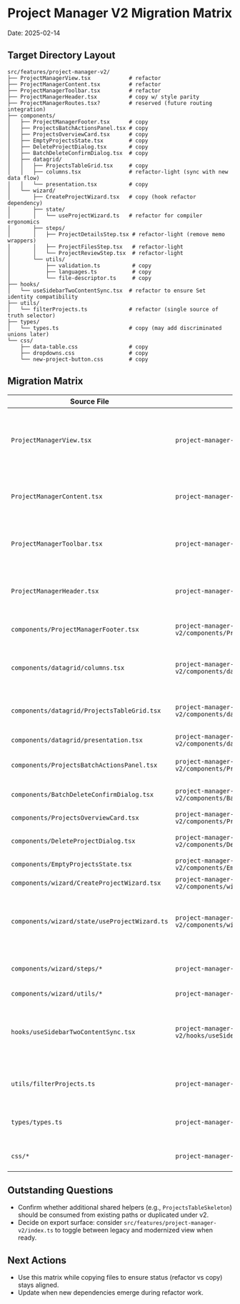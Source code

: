 # Project Manager V2 Migration Matrix

Date: 2025-02-14

## Target Directory Layout
```
src/features/project-manager-v2/
├── ProjectManagerView.tsx            # refactor
├── ProjectManagerContent.tsx         # refactor
├── ProjectManagerToolbar.tsx         # refactor
├── ProjectManagerHeader.tsx          # copy w/ style parity
├── ProjectManagerRoutes.tsx?         # reserved (future routing integration)
├── components/
│   ├── ProjectManagerFooter.tsx      # copy
│   ├── ProjectsBatchActionsPanel.tsx # copy
│   ├── ProjectsOverviewCard.tsx      # copy
│   ├── EmptyProjectsState.tsx        # copy
│   ├── DeleteProjectDialog.tsx       # copy
│   ├── BatchDeleteConfirmDialog.tsx  # copy
│   ├── datagrid/
│   │   ├── ProjectsTableGrid.tsx     # copy
│   │   ├── columns.tsx               # refactor-light (sync with new data flow)
│   │   └── presentation.tsx          # copy
│   └── wizard/
│       ├── CreateProjectWizard.tsx   # copy (hook refactor dependency)
│       ├── state/
│       │   └── useProjectWizard.ts   # refactor for compiler ergonomics
│       ├── steps/
│       │   ├── ProjectDetailsStep.tsx # refactor-light (remove memo wrappers)
│       │   ├── ProjectFilesStep.tsx   # refactor-light
│       │   └── ProjectReviewStep.tsx  # refactor-light
│       └── utils/
│           ├── validation.ts          # copy
│           ├── languages.ts           # copy
│           └── file-descriptor.ts     # copy
├── hooks/
│   └── useSidebarTwoContentSync.tsx  # refactor to ensure Set identity compatibility
├── utils/
│   └── filterProjects.ts             # refactor (single source of truth selector)
├── types/
│   └── types.ts                      # copy (may add discriminated unions later)
└── css/
    ├── data-table.css                # copy
    ├── dropdowns.css                 # copy
    └── new-project-button.css        # copy
```

## Migration Matrix
| Source File | Target Path | Plan | Key Dependencies | Notes |
|-------------|-------------|------|------------------|-------|
| `ProjectManagerView.tsx` | `project-manager-v2/ProjectManagerView.tsx` | Refactor | `@/ipc` (`listProjects`, `deleteProject`), `useSidebarTwoContentSync`, `ProjectsManagerToolbar`, `ProjectManagerContent`, shadcn dialogs | Consolidate filtering, rely on compiler for handlers, maintain polling/selection invariants |
| `ProjectManagerContent.tsx` | `project-manager-v2/ProjectManagerContent.tsx` | Refactor | TanStack Table, `filterProjects`, `ProjectsTableGrid`, `ProjectManagerFooter`, `useBreakpoint` | Remove duplicate filtering, streamline state bridging |
| `ProjectManagerToolbar.tsx` | `project-manager-v2/ProjectManagerToolbar.tsx` | Refactor | shadcn `Input`, `Select`, `Popover`, lucide icons | Inline cheap derived state, preserve responsive behaviour |
| `ProjectManagerHeader.tsx` | `project-manager-v2/ProjectManagerHeader.tsx` | Copy | `@/components/ui/button`, tooltip primitives | Keep UI identical; only adjust imports if directory depth changes |
| `components/ProjectManagerFooter.tsx` | `project-manager-v2/components/ProjectManagerFooter.tsx` | Copy | `cn` helper | No logic changes expected |
| `components/datagrid/columns.tsx` | `project-manager-v2/components/datagrid/columns.tsx` | Refactor-light | TanStack `ColumnDef`, `ProjectsTableGrid`, `StatusBadge` definitions | Ensure column builders operate on new row shape and avoid Set cloning |
| `components/datagrid/ProjectsTableGrid.tsx` | `project-manager-v2/components/datagrid/ProjectsTableGrid.tsx` | Copy | shadcn table primitives, `cn` | Behaviour unchanged; verify selection props |
| `components/datagrid/presentation.tsx` | `project-manager-v2/components/datagrid/presentation.tsx` | Copy | lucide icons | Palette tokens already aligned |
| `components/ProjectsBatchActionsPanel.tsx` | `project-manager-v2/components/ProjectsBatchActionsPanel.tsx` | Copy | shadcn `Button`, `Tooltip`, `BatchDeleteConfirmDialog` | Works with selection set from view |
| `components/BatchDeleteConfirmDialog.tsx` | `project-manager-v2/components/BatchDeleteConfirmDialog.tsx` | Copy | shadcn `Dialog`, `Input` | No compiler-specific changes |
| `components/ProjectsOverviewCard.tsx` | `project-manager-v2/components/ProjectsOverviewCard.tsx` | Copy | `react-icons/tb` | Informational UI |
| `components/DeleteProjectDialog.tsx` | `project-manager-v2/components/DeleteProjectDialog.tsx` | Copy | shadcn `Dialog`, `deleteProject`, `listProjects`, toast | Keep name confirmation flow |
| `components/EmptyProjectsState.tsx` | `project-manager-v2/components/EmptyProjectsState.tsx` | Copy | shadcn `Button`, lucide `Plus` | Visual only |
| `components/wizard/CreateProjectWizard.tsx` | `project-manager-v2/components/wizard/CreateProjectWizard.tsx` | Copy | `useProjectWizard`, shadcn `Dialog` | Dependent on refactored hook |
| `components/wizard/state/useProjectWizard.ts` | `project-manager-v2/components/wizard/state/useProjectWizard.ts` | Refactor | Tauri IPC (project creation), `useActionState`, `useTransition` | Remove redundant memoization, ensure compiler-safe patterns |
| `components/wizard/steps/*` | `project-manager-v2/components/wizard/steps/*` | Refactor-light | `useProjectWizard` data, `useMemo` derived arrays | Replace `useMemo` with pure helpers where feasible |
| `components/wizard/utils/*` | `project-manager-v2/components/wizard/utils/*` | Copy | Local utility exports | Already pure |
| `hooks/useSidebarTwoContentSync.tsx` | `project-manager-v2/hooks/useSidebarTwoContentSync.tsx` | Refactor | Layout store API, `ProjectsBatchActionsPanel`, `ProjectsOverviewCard` | Confirm Set-based API compatibility, potential to memoize derived arrays via helpers |
| `utils/filterProjects.ts` | `project-manager-v2/utils/filterProjects.ts` | Refactor | `ProjectListItem` typing, date math | Single filtering pass reused between view/content |
| `types/types.ts` | `project-manager-v2/types/types.ts` | Copy | `@/ipc` types | May expand with discriminated unions later |
| `css/*` | `project-manager-v2/css/*` | Copy | Imported via `../main-view.css` | Keep references identical for now |

## Outstanding Questions
- Confirm whether additional shared helpers (e.g., `ProjectsTableSkeleton`) should be consumed from existing paths or duplicated under v2.
- Decide on export surface: consider `src/features/project-manager-v2/index.ts` to toggle between legacy and modernized view when ready.

## Next Actions
- Use this matrix while copying files to ensure status (refactor vs copy) stays aligned.
- Update when new dependencies emerge during refactor work.
